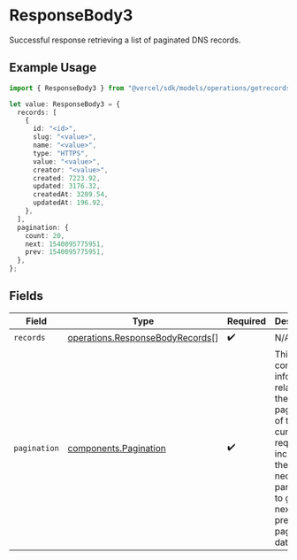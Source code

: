 # ResponseBody3

Successful response retrieving a list of paginated DNS records.

## Example Usage

```typescript
import { ResponseBody3 } from "@vercel/sdk/models/operations/getrecords.js";

let value: ResponseBody3 = {
  records: [
    {
      id: "<id>",
      slug: "<value>",
      name: "<value>",
      type: "HTTPS",
      value: "<value>",
      creator: "<value>",
      created: 7223.92,
      updated: 3176.32,
      createdAt: 3289.54,
      updatedAt: 196.92,
    },
  ],
  pagination: {
    count: 20,
    next: 1540095775951,
    prev: 1540095775951,
  },
};
```

## Fields

| Field                                                                                                                                                           | Type                                                                                                                                                            | Required                                                                                                                                                        | Description                                                                                                                                                     |
| --------------------------------------------------------------------------------------------------------------------------------------------------------------- | --------------------------------------------------------------------------------------------------------------------------------------------------------------- | --------------------------------------------------------------------------------------------------------------------------------------------------------------- | --------------------------------------------------------------------------------------------------------------------------------------------------------------- |
| `records`                                                                                                                                                       | [operations.ResponseBodyRecords](../../models/operations/responsebodyrecords.md)[]                                                                              | :heavy_check_mark:                                                                                                                                              | N/A                                                                                                                                                             |
| `pagination`                                                                                                                                                    | [components.Pagination](../../models/components/pagination.md)                                                                                                  | :heavy_check_mark:                                                                                                                                              | This object contains information related to the pagination of the current request, including the necessary parameters to get the next or previous page of data. |